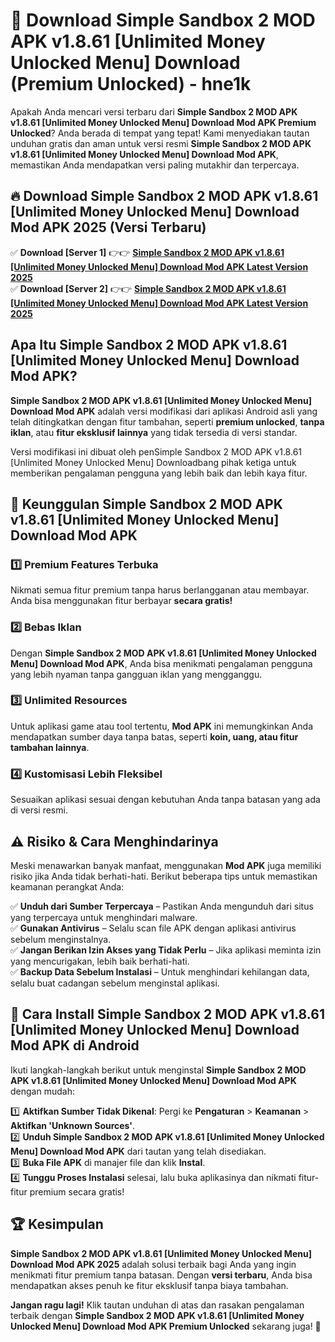 # 🎯 Download Simple Sandbox 2 MOD APK v1.8.61 [Unlimited Money Unlocked Menu] Download (Premium Unlocked) -  hne1k

Apakah Anda mencari versi terbaru dari **Simple Sandbox 2 MOD APK v1.8.61 [Unlimited Money Unlocked Menu] Download Mod APK Premium Unlocked**? Anda berada di tempat yang tepat! Kami menyediakan tautan unduhan gratis dan aman untuk versi resmi **Simple Sandbox 2 MOD APK v1.8.61 [Unlimited Money Unlocked Menu] Download Mod APK**, memastikan Anda mendapatkan versi paling mutakhir dan terpercaya.

## 🔥 Download Simple Sandbox 2 MOD APK v1.8.61 [Unlimited Money Unlocked Menu] Download Mod APK 2025 (Versi Terbaru)

✅ **Download [Server 1]** 👉👉 [**Simple Sandbox 2 MOD APK v1.8.61 [Unlimited Money Unlocked Menu] Download Mod APK Latest Version 2025**](https://momento.my/?title=Simple_Sandbox_2_MOD_APK_v1.8.61_[Unlimited_Money_Unlocked_Menu]_Download)  
✅ **Download [Server 2]** 👉👉 [**Simple Sandbox 2 MOD APK v1.8.61 [Unlimited Money Unlocked Menu] Download Mod APK Latest Version 2025**](https://momento.my/?title=Simple_Sandbox_2_MOD_APK_v1.8.61_[Unlimited_Money_Unlocked_Menu]_Download)  

## Apa Itu Simple Sandbox 2 MOD APK v1.8.61 [Unlimited Money Unlocked Menu] Download Mod APK?

**Simple Sandbox 2 MOD APK v1.8.61 [Unlimited Money Unlocked Menu] Download Mod APK** adalah versi modifikasi dari aplikasi Android asli yang telah ditingkatkan dengan fitur tambahan, seperti **premium unlocked**, **tanpa iklan**, atau **fitur eksklusif lainnya** yang tidak tersedia di versi standar.

Versi modifikasi ini dibuat oleh penSimple Sandbox 2 MOD APK v1.8.61 [Unlimited Money Unlocked Menu] Downloadbang pihak ketiga untuk memberikan pengalaman pengguna yang lebih baik dan lebih kaya fitur.

## 🎯 Keunggulan Simple Sandbox 2 MOD APK v1.8.61 [Unlimited Money Unlocked Menu] Download Mod APK

### 1️⃣ Premium Features Terbuka
Nikmati semua fitur premium tanpa harus berlangganan atau membayar. Anda bisa menggunakan fitur berbayar **secara gratis!**

### 2️⃣ Bebas Iklan
Dengan **Simple Sandbox 2 MOD APK v1.8.61 [Unlimited Money Unlocked Menu] Download Mod APK**, Anda bisa menikmati pengalaman pengguna yang lebih nyaman tanpa gangguan iklan yang mengganggu.

### 3️⃣ Unlimited Resources
Untuk aplikasi game atau tool tertentu, **Mod APK** ini memungkinkan Anda mendapatkan sumber daya tanpa batas, seperti **koin, uang, atau fitur tambahan lainnya**.

### 4️⃣ Kustomisasi Lebih Fleksibel
Sesuaikan aplikasi sesuai dengan kebutuhan Anda tanpa batasan yang ada di versi resmi.

## ⚠️ Risiko & Cara Menghindarinya

Meski menawarkan banyak manfaat, menggunakan **Mod APK** juga memiliki risiko jika Anda tidak berhati-hati. Berikut beberapa tips untuk memastikan keamanan perangkat Anda:

✅ **Unduh dari Sumber Terpercaya** – Pastikan Anda mengunduh dari situs yang terpercaya untuk menghindari malware.  
✅ **Gunakan Antivirus** – Selalu scan file APK dengan aplikasi antivirus sebelum menginstalnya.  
✅ **Jangan Berikan Izin Akses yang Tidak Perlu** – Jika aplikasi meminta izin yang mencurigakan, lebih baik berhati-hati.  
✅ **Backup Data Sebelum Instalasi** – Untuk menghindari kehilangan data, selalu buat cadangan sebelum menginstal aplikasi.

## 📌 Cara Install Simple Sandbox 2 MOD APK v1.8.61 [Unlimited Money Unlocked Menu] Download Mod APK di Android

Ikuti langkah-langkah berikut untuk menginstal **Simple Sandbox 2 MOD APK v1.8.61 [Unlimited Money Unlocked Menu] Download Mod APK** dengan mudah:

1️⃣ **Aktifkan Sumber Tidak Dikenal**: Pergi ke **Pengaturan** > **Keamanan** > **Aktifkan 'Unknown Sources'**.  
2️⃣ **Unduh Simple Sandbox 2 MOD APK v1.8.61 [Unlimited Money Unlocked Menu] Download Mod APK** dari tautan yang telah disediakan.  
3️⃣ **Buka File APK** di manajer file dan klik **Instal**.  
4️⃣ **Tunggu Proses Instalasi** selesai, lalu buka aplikasinya dan nikmati fitur-fitur premium secara gratis!

## 🏆 Kesimpulan

**Simple Sandbox 2 MOD APK v1.8.61 [Unlimited Money Unlocked Menu] Download Mod APK 2025** adalah solusi terbaik bagi Anda yang ingin menikmati fitur premium tanpa batasan. Dengan **versi terbaru**, Anda bisa mendapatkan akses penuh ke fitur eksklusif tanpa biaya tambahan.

**Jangan ragu lagi!** Klik tautan unduhan di atas dan rasakan pengalaman terbaik dengan **Simple Sandbox 2 MOD APK v1.8.61 [Unlimited Money Unlocked Menu] Download Mod APK Premium Unlocked** sekarang juga! 🚀

